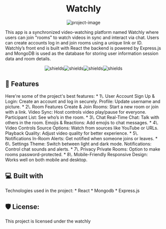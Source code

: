 <h1 align="center" id="title">Watchly</h1>

<p align="center"><img src="https://socialify.git.ci/xcyberspy/watchly/image?font=Rokkitt&amp;forks=1&amp;issues=1&amp;language=1&amp;name=1&amp;owner=1&amp;pattern=Charlie%20Brown&amp;pulls=1&amp;stargazers=1&amp;theme=Dark" alt="project-image"></p>
<p id="description">This app is a synchronized video-watching platform named Watchly where users can join "rooms" to watch videos in sync and interact via chat. Users can create accounts log in and join rooms using a unique link or ID. Watchly’s front end is built with React the backend is powered by Express.js and MongoDB is used as the database for storing user information session data and room details.</p>
<p align="center"><img src="https://img.shields.io/badge/react-%2320232a.svg?style=for-the-badge&amp;logo=react&amp;logoColor=%2361DAFB" alt="shields"><img src="https://img.shields.io/badge/express.js-%23404d59.svg?style=for-the-badge&amp;logo=express&amp;logoColor=%2361DAFB" alt="shields"><img src="https://img.shields.io/badge/MongoDB-%234ea94b.svg?style=for-the-badge&amp;logo=mongodb&amp;logoColor=white" alt="shields"><img src="https://img.shields.io/badge/jira-%230A0FFF.svg?style=for-the-badge&amp;logo=jira&amp;logoColor=white" alt="shields"></p>
  
  
<h2>🧐 Features</h2>
Here're some of the project's best features:
*   1\. User Account Sign Up & Login: Create an account and log in securely. Profile: Update username and picture.
*   2\. Room Features Create & Join Rooms: Start a new room or join with a link. Video Sync: Host controls video play/pause for everyone. Participant List: See who’s in the room.
*   3\. Chat Real-Time Chat: Talk with others in the room. Emojis & Reactions: Add emojis to chat messages.
*   4\. Video Controls Source Options: Watch from sources like YouTube or URLs. Playback Quality: Adjust video quality for better experience.
*   5\. Notifications In-Room Alerts: Get notified when someone joins or leaves.
*   6\. Settings Theme: Switch between light and dark mode. Notifications: Control chat sounds and alerts.
*   7\. Privacy Private Rooms: Option to make rooms password-protected.
*   8\. Mobile-Friendly Responsive Design: Works well on both mobile and desktop.
  
  
<h2>💻 Built with</h2>
Technologies used in the project:
*   React
*   Mongodb
*   Express.js
<h2>🛡 License:</h2>
This project is licensed under the watchly

